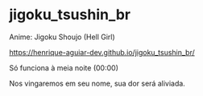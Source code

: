 # jigoku_tsushin_br

Anime: Jigoku Shoujo (Hell Girl)

https://henrique-aguiar-dev.github.io/jigoku_tsushin_br/

Só funciona à meia noite (00:00)

Nos vingaremos em seu nome, sua dor será aliviada.
